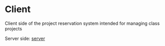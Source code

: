 # Client

Client side of the project reservation system intended for managing class projects

Server side: [server](https://gitlab.com/Vulpie/server)